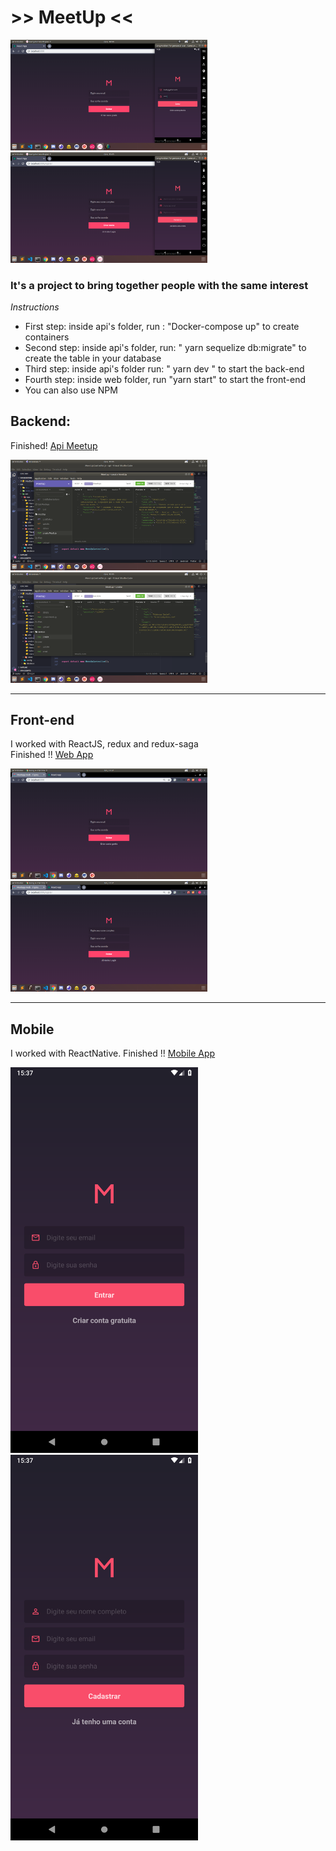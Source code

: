<h1>>> MeetUp <<</h1>
<p>
  <img src="_images/first1.png" width="315" />
  <img src="_images/first2.png" width="315" />
</p>
<h3>It's a project to bring together people with the same interest</h3>
<i>Instructions</i>
<ul>
  <li>First step: inside api's folder, run : "Docker-compose up"  to create containers</li>
  <li>Second step: inside api's folder,  run: " yarn sequelize db:migrate" to create the table in your database</li>
  <li>Third step: inside api's folder run: " yarn dev " to start the back-end</li>
  <li>Fourth step: inside web folder, run "yarn start" to start the front-end</li>
  <li> You can also use NPM</li>
</ul>

<h2>Backend: </h2>
Finished! 
<a href="api">Api Meetup</a>
<p>
  <img src="_images/back1.png" width="315" />
  <img src="_images/back2.png" width="315" />
</p>

<hr>

<h2>Front-end</h2>
I worked with ReactJS, redux and redux-saga<br>
Finished !!
<a href="web">Web App</a> <br>
<p>
  <img src="_images/meet1.png" width="315" />
  <img src="_images/meet2.png" width="315" />
</p>


<hr>

<h2>Mobile</h2>
I worked with ReactNative.
Finished !!
<a href="mobile">Mobile App</a> <br>

<p>
  <img src="_images/mobile1.png" width="300" />
  <img src="_images/mobile2.png" width="300" />
</p>


